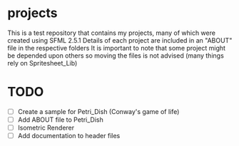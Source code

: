 # projects
This is a test repository that contains my projects, many of which were created using SFML 2.5.1
Details of each project are included in an "ABOUT" file in the respective folders
It is important to note that some project might be depended upon others so moving the files is not advised (many things rely on Spritesheet_Lib)

# TODO
- [ ] Create a sample for Petri_Dish (Conway's game of life)
- [ ] Add ABOUT file to Petri_Dish
- [ ] Isometric Renderer
- [ ] Add documentation to header files

